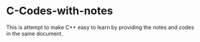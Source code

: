 # C-Codes-with-notes

This is attempt to make C++ easy to learn by providing the notes and codes in the same document.
